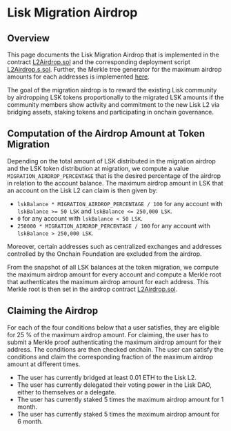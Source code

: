 # Lisk Migration Airdrop

## Overview

This page documents the Lisk Migration Airdrop that is implemented in the contract [L2Airdrop.sol](../src/L2/L2Airdrop.sol) and the corresponding deployment script [L2Airdrop.s.sol](script/L2Airdrop.s.sol). Further, the Merkle tree generator for the maximum airdrop amounts for each addresses is implemented 
[here](https://github.com/LiskHQ/lisk-token-claim/tree/main/packages/tree-builder/src/applications/generate-airdrop-merkle-tree).

The goal of the migration airdrop is to reward the existing Lisk community by airdropping LSK tokens proportionally to the migrated LSK amounts if the community members show activity and commitment to the new Lisk L2 via bridging assets, staking tokens and participating in onchain governance. 

## Computation of the Airdrop Amount at Token Migration

Depending on the total amount of LSK distributed in the migration airdrop and the LSK token distribution at migration, we compute a value `MIGRATION_AIRDROP_PERCENTAGE` that is the desired percentage of the airdrop in relation to the account balance. The maximum airdrop amount in LSK that an account on the Lisk L2 can claim is then given by:

- `lskBalance * MIGRATION_AIRDROP_PERCENTAGE / 100` for any account with `lskBalance >= 50 LSK` and `lskBalance <= 250,000 LSK`.
- `0` for any account with `lskBalance < 50 LSK`.
- `250000 * MIGRATION_AIRDROP_PERCENTAGE / 100` for any account with `lskBalance > 250,000 LSK`.

Moreover, certain addresses such as centralized exchanges and addresses controlled by the Onchain Foundation are excluded from the airdrop.

From the snapshot of all LSK balances at the token migration, we compute the maximum airdrop amount for every account and compute a Merkle root that authenticates the maximum airdrop amount for each address. This Merkle root is then set in the airdrop contract [L2Airdrop.sol](../src/L2/L2Airdrop.sol).

## Claiming the Airdrop 

For each of the four conditions below that a user satisfies, they are eligible for 25 % of the maximum airdrop amount. For claiming, the user has to submit a Merkle proof authenticating the maximum airdrop amount for their address. The conditions are then checked onchain. The user can satisfy the conditions and claim the corresponding fraction of the maximum airdrop amount at different times.

- The user has currently bridged at least 0.01 ETH to the Lisk L2.
- The user has currently delegated their voting power in the Lisk DAO, either to themselves or a delegate.
- The user has currently staked 5 times the maximum airdrop amount for 1 month.
- The user has currently staked 5 times the maximum airdrop amount for 6 month.



